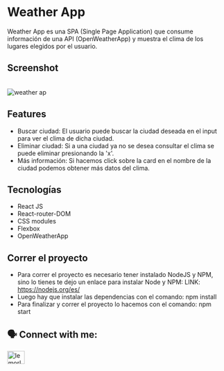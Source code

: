 # Weather App

Weather App es una SPA (Single Page Application) que consume información de una API (OpenWeatherApp) y muestra el clima de los lugares elegidos por el usuario. 

## Screenshot

</br>
<img src='https://res.cloudinary.com/puppy-point/image/upload/v1653413389/projects/weather-app_j88as2.png' alt='weather ap' />

## Features

- Buscar ciudad: El usuario puede buscar la ciudad deseada en el input para ver el clima de dicha ciudad.
- Eliminar ciudad: Si a una ciudad ya no se desea consultar el clima se puede eliminar presionando la 'x'.
- Más información: Si hacemos click sobre la card en el nombre de la ciudad podemos obtener más datos del clima. 

## Tecnologías
- React JS
- React-router-DOM
- CSS modules
- Flexbox
- OpenWeatherApp

## Correr el proyecto

- Para correr el proyecto es necesario tener instalado NodeJS y NPM, sino lo tienes te dejo un enlace para instalar Node y NPM:
LINK: https://nodejs.org/es/
- Luego hay que instalar las dependencias con el comando: npm install
- Para finalizar y correr el proyecto lo hacemos con el comando: npm start

## 🗣️ Connect with me:

<p>
  <a href="https://linkedin.com/in/lemorles" target="blank"><img align="center" src="https://raw.githubusercontent.com/rahuldkjain/github-profile-readme-generator/master/src/images/icons/Social/linked-in-alt.svg" alt="lemorles" height="30" width="40" /></a>
</p>
